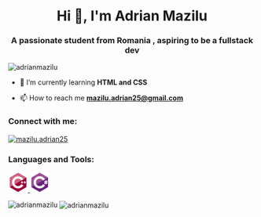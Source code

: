<h1 align="center">Hi 👋, I'm Adrian Mazilu</h1>
<h3 align="center">A passionate student from Romania , aspiring to be a fullstack dev</h3>

<p align="left"> <img src="https://komarev.com/ghpvc/?username=adrianmazilu&label=Profile%20views&color=0e75b6&style=flat" alt="adrianmazilu" /> </p>

- 🌱 I’m currently learning **HTML and CSS**

- 📫 How to reach me **mazilu.adrian25@gmail.com**

<h3 align="left">Connect with me:</h3>
<p align="left">
<a href="https://instagram.com/mazilu.adrian25" target="blank"><img align="center" src="https://raw.githubusercontent.com/rahuldkjain/github-profile-readme-generator/master/src/images/icons/Social/instagram.svg" alt="mazilu.adrian25" height="30" width="40" /></a>
</p>

<h3 align="left">Languages and Tools:</h3>
<p align="left"> <a href="https://www.w3schools.com/cpp/" target="_blank" rel="noreferrer"> <img src="https://raw.githubusercontent.com/devicons/devicon/master/icons/cplusplus/cplusplus-original.svg" alt="cplusplus" width="40" height="40"/> </a> <a href="https://www.w3schools.com/cs/" target="_blank" rel="noreferrer"> <img src="https://raw.githubusercontent.com/devicons/devicon/master/icons/csharp/csharp-original.svg" alt="csharp" width="40" height="40"/> </a> </p>

<p><img align="left" src="https://github-readme-stats.vercel.app/api/top-langs?username=adrianmazilu&show_icons=true&locale=en&layout=compact" alt="adrianmazilu" /></p>

<p>&nbsp;<img align="center" src="https://github-readme-stats.vercel.app/api?username=adrianmazilu&show_icons=true&locale=en" alt="adrianmazilu" /></p>
